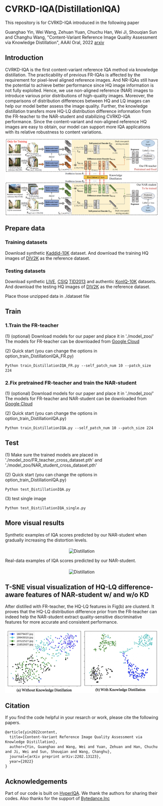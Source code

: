 # CVRKD-IQA(DistillationIQA)
This repository is for CVRKD-IQA introduced in the following paper

Guanghao Yin, Wei Wang, Zehuan Yuan, Chuchu Han, Wei Ji, Shouqian Sun and Changhu Wang, "Content-Variant Reference Image Quality Assessment via Knowledge Distillation", AAAI Oral, 2022 [arxiv](https://arxiv.org/abs/2202.13123)

## Introduction
CVRKD-IQA is the first content-variant reference IQA method via knowledge distillation. The practicability of previous FR-IQAs is affected by the requirement for pixel-level aligned reference images. And NR-IQAs still have the potential to achieve better performance since HQ image information is not fully exploited. Hence, we use non-aligned reference (NAR) images to introduce various prior distributions of high-quality images. Moreover, the comparisons of distribution differences between HQ and LQ images can help our model better assess the image quality. Further, the knowledge distillation transfers more HQ-LQ distribution difference information from the FR-teacher to the NAR-student and stabilizing CVRKD-IQA performance. Since the content-variant and non-aligned reference HQ images are easy to obtain, our model can support more IQA applications with its relative robustness to content variations.

<div align=center><img src="https://github.com/guanghaoyin/CVRKD-IQA/blob/main/imgs/distillationIQA.png" alt="Distillation" align="middle" /></div>

## Prepare data
### Training datasets
Download synthetic [Kaddid-10K](http://database.mmsp-kn.de/kadid-10k-database.html) dataset. And download the training HQ images of [DIV2K](https://data.vision.ee.ethz.ch/cvl/DIV2K/) as the reference dataset.

### Testing datasets
Download synthetic [LIVE](http://live.ece.utexas.edu/index.php), [CSIQ](https://qualinet.github.io/databases/image/categorical_image_quality_csiq_database/) [TID2013](http://www.ponomarenko.info/tid2013.htm) and authentic [KonIQ-10K](http://database.mmsp-kn.de/koniq-10k-database.html) datasets. And download the testing HQ images of [DIV2K](https://data.vision.ee.ethz.ch/cvl/DIV2K/) as the reference dataset.

Place those unzipped data in ./dataset file
## Train
### 1.Train the FR-teacher
(1) (optional) Download models for our paper and place it in './model_zoo/'
   The models for FR-teacher can be downloaded from [Google Cloud](https://drive.google.com/file/d/1niFBV-ysJeVoaXUPQp-08ovrjS9tPhGW/view?usp=sharing)
   
(2) Quick start (you can change the options in option_train_DistillationIQA_FR.py)
```
Python train_DistillationIQA_FR.py --self_patch_num 10 --patch_size 224
```
### 2.Fix pretrained FR-teacher and train the NAR-student
(1) (optional) Download models for our paper and place it in './model_zoo/'
   The models for FR-teacher and NAR-student can be downloaded from [Google Cloud](https://drive.google.com/file/d/107TI1pa0TDxs3V8tO2KhmhKJmfc9ZOl4/view?usp=sharing)
   
(2) Quick start (you can change the options in option_train_DistillationIQA.py)
```
Python train_DistillationIQA.py --self_patch_num 10 --patch_size 224
```

## Test
(1) Make sure the trained models are placed in './model_zoo/FR_teacher_cross_dataset.pth' and './model_zoo/NAR_student_cross_dataset.pth' 

(2) Quick start (you can change the options in option_train_DistillationIQA.py)
```
Python test_DistillationIQA.py
```
(3) test single image
```
Python test_DistillationIQA_single.py
```
## More visual results
Synthetic examples of IQA scores predicted by our NAR-student when gradually increasing the distortion levels.
<div align=center><img src="https://github.com/guanghaoyin/CVRKD-IQA/blob/main/imgs/synthetic_example.png" alt="Distillation" align="middle" /></div>

Real-data examples of IQA scores predicted by our NAR-student.
<div align=center><img src="https://github.com/guanghaoyin/CVRKD-IQA/blob/main/imgs/real_example.png" alt="Distillation" align="middle" /></div>

## T-SNE visual visualization of HQ-LQ difference-aware features of NAR-student w/ and w/o KD
After distilled with FR-teacher, the HQ-LQ features in Fig(b) are clusterd. It proves that the HQ-LQ distribution difference prior from the FR-teacher can indeed
help the NAR-student extract quality-sensitive discriminative features for more accurate and consistent performance.

<div align=center><img src="https://github.com/guanghaoyin/CVRKD-IQA/blob/main/imgs/KD.png" alt="Distillation" align="middle" /></div>

## Citation

If you find the code helpful in your resarch or work, please cite the following papers.

```
@article{yin2022content,
  title={Content-Variant Reference Image Quality Assessment via Knowledge Distillation},
  author={Yin, Guanghao and Wang, Wei and Yuan, Zehuan and Han, Chuchu and Ji, Wei and Sun, Shouqian and Wang, Changhu},
  journal={arXiv preprint arXiv:2202.13123},
  year={2022}
}
```
## Acknowledgements
Part of our code is built on [HyperIQA](https://github.com/SSL92/hyperIQA). We thank the authors for sharing their codes. Also thanks for the support of [Bytedance.Inc](https://github.com/bytedance)
